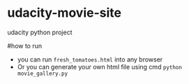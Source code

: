 # udacity-movie-site
udacity python project

#how to run
- you can run `fresh_tomatoes.html` into any browser
- Or you can generate your own html file using  cmd `python movie_gallery.py`
